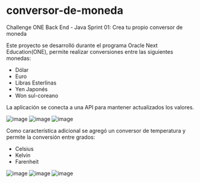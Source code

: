 # conversor-de-moneda
Challenge ONE Back End - Java Sprint 01: Crea tu propio conversor de moneda

Este proyecto se desarrolló durante el programa Oracle Next Education(ONE), permite realizar conversiones entre las siguientes monedas:
  - Dólar
  - Euro
  - Libras Esterlinas
  - Yen Japonés
  - Won sul-coreano

La aplicación se conecta a una API para mantener actualizados los valores.

  ![image](https://github.com/JorgePasten/conversor-de-moneda/assets/92205422/6fb0ff0f-6b9c-4ffb-b93a-1b49f8585916)
  ![image](https://github.com/JorgePasten/conversor-de-moneda/assets/92205422/f43f56f8-ff78-41f1-93a4-fd009d73d428)
  ![image](https://github.com/JorgePasten/conversor-de-moneda/assets/92205422/e5636f88-9d87-487d-8817-d58acff05e9e)


Como característica adicional se agregó un conversor de temperatura y permite la conversión entre grados:
  - Celsius
  - Kelvin
  - Farenheit

  ![image](https://github.com/JorgePasten/conversor-de-moneda/assets/92205422/30091356-a7c0-4a2f-944d-56518289af74)
  ![image](https://github.com/JorgePasten/conversor-de-moneda/assets/92205422/27609a0a-29b0-4665-82df-d45aace1344b)
  ![image](https://github.com/JorgePasten/conversor-de-moneda/assets/92205422/f2e6911b-e690-4334-ba64-cae1790c5999)

